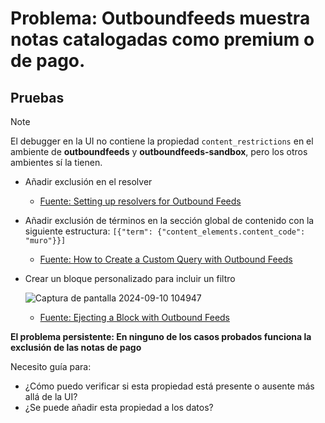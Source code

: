 # Problema: Outboundfeeds muestra notas catalogadas como premium o de pago.

## Pruebas 

> [!NOTE]
> El debugger en la UI no contiene la propiedad  `content_restrictions` en el ambiente de **outboundfeeds** y
> **outboundfeeds-sandbox**, pero los otros ambientes sí la tienen.

* Añadir exclusión en el resolver
    * [Fuente: Setting up resolvers for Outbound Feeds](https://docs.arcxp.com/alc/en/how-to-set-up-resolvers-for-outbound-feeds?sys_kb_id=3ed9b99a47aa8610a87626c2846d43fc&id=kb_article_view&spa=1)
* Añadir exclusión de términos en la sección global de contenido con la siguiente estructura: `[{"term": {"content_elements.content_code": "muro"}}]`
    * [Fuente: How to Create a Custom Query with Outbound Feeds](https://docs.arcxp.com/alc/en/how-to-create-a-custom-query-with-outbound-feeds?sys_kb_id=e2202e4b47887990eee38788436d43cc&id=kb_article_view&spa=1)
* Crear un bloque personalizado para incluir un filtro

   ![Captura de pantalla 2024-09-10 104947](https://github.com/user-attachments/assets/ae6ded60-0624-478a-8445-68c19c3484d6)
    * [Fuente: Ejecting a Block with Outbound Feeds](https://docs.arcxp.com/alc/en/ejecting-a-block-with-outbound-feeds?sys_kb_id=6233a1d6c39f0e50a046930a05013158&id=kb_article_view&sysparm_rank=3&sysparm_tsqueryId=1d1cb13947e89a90a87626c2846d4396)
 
**El problema persistente: En ninguno de los casos probados funciona la exclusión de las notas de pago**

Necesito guía para:
* ¿Cómo puedo verificar si esta propiedad está presente o ausente más allá de la UI?
* ¿Se puede añadir esta propiedad a los datos?
